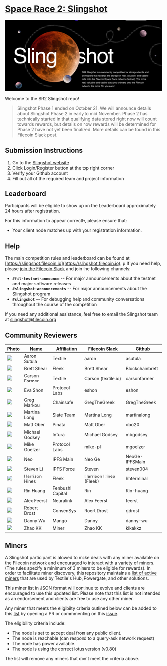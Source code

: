 # [Space Race 2: Slingshot](https://slingshot.filecoin.io)

![Slingshot hero image](./slingshot.png)

Welcome to the SR2 Slingshot repo!

> Slingshot Phase 1 ended on October 21. We will announce details about Slingshot Phase 2 in early to mid November. Phase 2 has technically started in that qualifying data stored right now will count towards rewards, but details on how rewards will be determined for Phase 2 have not yet been finalized. More details can be found in this Filecoin Slack post.

## Submission Instructions

1. Go to the [Slingshot website](https://slingshot.filecoin.io/)
2. Click Login/Register button at the top right corner
3. Verify your Github account
4. Fill out all of the required team and project information

## Leaderboard

Participants will be eligible to show up on the Leaderboard approximately 24 hours after registration.   

For this information to appear correctly, please ensure that:
* Your client node matches up with your registration information.

## Help

The main competition rules and leaderboard can be found at [https://slingshot.filecoin.io](https://slingshot.filecoin.io).
µ
If you need help, please [join the Filecoin Slack](https://filecoin.io/slack) and join the following channels:
- **`#fil-testnet-announce`** -- For major announcements about the testnet and major software releases
- **`#slingshot-announcements`** -- For major announcements about the Slingshot program
- **`#slingshot`** -- For debugging help and community conversations throughout the course of the competition

If you need any additional assistance, feel free to email the Slingshot team at slingshot@filecoin.org

## Community Reviewers

 
| Photo | Name | Affiliation | Filecoin Slack | Github		   |
|-------|------|-------------|----------------|----------------|
|<img src="https://avatars1.githubusercontent.com/u/528969?s=460&v=4" width="72"> | Aaron Sutula   | Textile       | aaron               | asutula         |
|<img src="https://avatars1.githubusercontent.com/u/43047258?s=460&v=4" width="72"> | Brett Shear    | Fleek         | Brett Shear         | Blockchainbrett |
|<img src="https://avatars0.githubusercontent.com/u/1220613?s=460&v=4" width="72"> | Carson Farmer  | Textile       | Carson (textile.io) | carsonfarmer    |
|<img src="https://avatars1.githubusercontent.com/u/1017762?s=460&v=4" width="72"> | Eva Shon       | Protocol Labs | eshon               | eshon           |
|<img src="https://avatars0.githubusercontent.com/u/16929357?s=460&v=4" width="72"> |Greg Markou    | Chainsafe     | GregTheGreek        | GregTheGreek    |
|<img src="https://avatars2.githubusercontent.com/u/33686587?s=460&v=4" width="72"> | Martina  Long  | Slate Team    | Martina Long        | martinalong     |
|<img src="https://avatars1.githubusercontent.com/u/7811297?s=460&v=4" width="72"> | Matt Ober      | Pinata        | Matt Ober           | obo20           |
|<img src="https://avatars2.githubusercontent.com/u/7520045?s=460&v=4" width="72"> | Michael Godsey | Infura        | Michael Godsey      | mbgodsey        |
|<img src="https://avatars3.githubusercontent.com/u/225111?s=460&v=4" width="72"> | Mike Goelzer   | Protocol Labs | mike-pl | mgoelzer |
|<img src="https://avatars0.githubusercontent.com/u/47671066?s=460&v=4" width="72"> | Neo            | IPFS Main     | Neo Ge              | NeoGe-IPFSMain  |
|<img src="https://avatars2.githubusercontent.com/u/10411723?s=460&v=4" width="72"> |Steven Li   | IPFS Force     | Steven        | steven004 |
|<img src="https://avatars1.githubusercontent.com/u/69976222?s=400&v=4" width="72"> |Harrison Hines    | Fleek     | Harrison Hines (Fleek) | hhterminal |  
|<img src="https://avatars2.githubusercontent.com/u/72719649?s=460&v=4" width="72"> |Rin Huang | Fenbushi Capital | Rin | Rin-huang | 
|<img src="https://avatars0.githubusercontent.com/u/13160878?s=400&v=4" width="72"> |Alex Feerst | Neuralink | Alex Feerst | feerst | 
|<img src="https://avatars1.githubusercontent.com/u/10427807?s=460&v=4" width="72"> |Robert Drost | ConsenSys | Roert Drost | rjdrost | 
|<img src="https://avatars2.githubusercontent.com/u/16657108?s=460&v=4" width="72"> |Danny Wu | Mango | Danny | danny-wu |
|<img src="https://avatars1.githubusercontent.com/u/13128505?s=460&v=4" width="72"> | Zhao KK | Miner | Zhao KK | kikakkz |

## Miners

A Slingshot participant is alowed to make deals with any miner available on the Filecoin network and encouraged to interact with a variety of miners. 
(The rules specify a minimum of 3 miners to be eligible for rewards).  In order to facilitate miner discovery, this repository maintains a [list of
active miners](https://github.com/filecoin-project/slingshot/blob/master/miners.json) that are used by Textile's Hub, Powergate, and other solutions.  

This miner list in JSON format will continue to evolve and clients are encouraged to use this updated list.  Please note that this list is not intended as an endorsement and clients are free to use any other miner.

Any miner that meets the eligibilty criteria outlined below can be added to this [list](https://github.com/filecoin-project/slingshot/blob/master/miners.json) by opening a PR or commmenting on this [issue](https://github.com/filecoin-project/slingshot/issues/79).

The eligibility criteria include:
* The node is set to accept deal from any public client.
* The node is reachable (can respond to a query-ask network request)
* The node has power available.
* The node is using the correct lotus version (v0.80)


The list will remove any miners that don't meet the criteria above.

